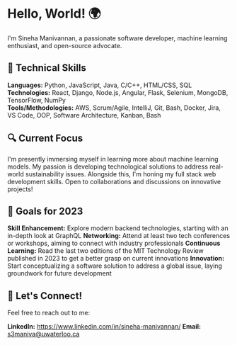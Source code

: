 # Hello, World! 🌍
I'm Sineha Manivannan, a passionate software developer, machine learning enthusiast, and open-source advocate.

## 🚀 Technical Skills

**Languages:** Python, JavaScript, Java, C/C++, HTML/CSS, SQL  
**Technologies:** React, Django, Node.js, Angular, Flask, Selenium, MongoDB, TensorFlow, NumPy  
**Tools/Methodologies:** AWS, Scrum/Agile, IntelliJ, Git, Bash, Docker, Jira, VS Code, OOP, Software Architecture, Kanban, Bash  

## 🔍 Current Focus

I'm presently immersing myself in learning more about machine learning models. My passion is developing technological solutions to address real-world sustainability issues. Alongside this, I'm honing my full stack web development skills. Open to collaborations and discussions on innovative projects!

## 🌱 Goals for 2023

**Skill Enhancement:** Explore modern backend technologies, starting with an in-depth look at GraphQL
**Networking:** Attend at least two tech conferences or workshops, aiming to connect with industry professionals
**Continuous Learning:** Read the last two editions of the MIT Technology Review published in 2023 to get a better grasp on current innovations
**Innovation:** Start conceptualizing a software solution to address a global issue, laying groundwork for future development

## 🤝 Let's Connect!
Feel free to reach out to me:

**LinkedIn:** https://www.linkedin.com/in/sineha-manivannan/
**Email:** s3maniva@uwaterloo.ca

<!--
**SinehaManivannan/SinehaManivannan** is a ✨ _special_ ✨ repository because its `README.md` (this file) appears on your GitHub profile.

Here are some ideas to get you started:

- 🔭 I’m currently working on ...
- 🌱 I’m currently learning ...
- 👯 I’m looking to collaborate on ...
- 🤔 I’m looking for help with ...
- 💬 Ask me about ...
- 📫 How to reach me: ...
- 😄 Pronouns: ...
- ⚡ Fun fact: ...
-->
